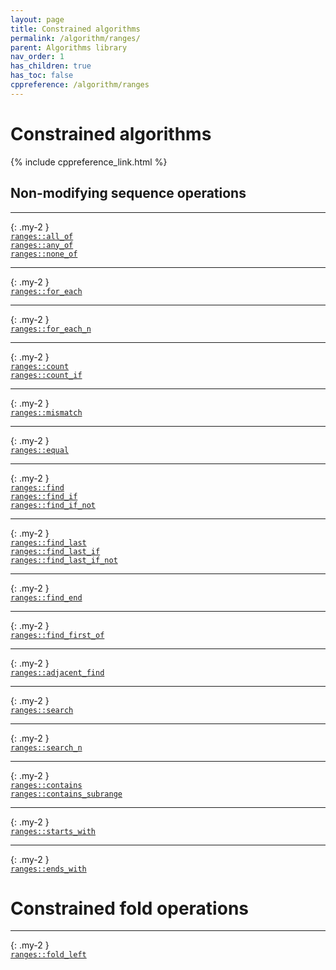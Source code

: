```yaml
---
layout: page
title: Constrained algorithms
permalink: /algorithm/ranges/
parent: Algorithms library
nav_order: 1
has_children: true
has_toc: false
cppreference: /algorithm/ranges
---
```


<style>
p {
    padding: 0px;
    margin: 0px;
}
</style>

# Constrained algorithms

{% include cppreference_link.html %}

## <a id="nonmodifyingsequence"></a> Non-modifying sequence operations

---
{: .my-2 }

[`ranges::all_of`](all_any_none_of.md)

[`ranges::any_of`](all_any_none_of.md)

[`ranges::none_of`](all_any_none_of.md)

---
{: .my-2 }

[`ranges::for_each`](for_each.md)

---
{: .my-2 }

[`ranges::for_each_n`](for_each_n.md)

---
{: .my-2 }

[`ranges::count`](count.md)

[`ranges::count_if`](count.md)

---
{: .my-2 }

[`ranges::mismatch`](mismatch.md)

---
{: .my-2 }

[`ranges::equal`](equal.md)

---
{: .my-2 }

[`ranges::find`](find.md)

[`ranges::find_if`](find.md)

[`ranges::find_if_not`](find.md)

---
{: .my-2 }

[`ranges::find_last`](find_last.md)

[`ranges::find_last_if`](find_last.md)

[`ranges::find_last_if_not`](find_last.md)

---
{: .my-2 }

[`ranges::find_end`](find_end.md)

---
{: .my-2 }

[`ranges::find_first_of`](find_first_of.md)

---
{: .my-2 }

[`ranges::adjacent_find`](adjacent_find.md)

---
{: .my-2 }

[`ranges::search`](search.md)

---
{: .my-2 }

[`ranges::search_n`](search_n.md)

---
{: .my-2 }

[`ranges::contains`](contains.md)

[`ranges::contains_subrange`](contains.md)

---
{: .my-2 }

[`ranges::starts_with`](starts_with.md)

---
{: .my-2 }

[`ranges::ends_with`](ends_with.md)

# Constrained fold operations

---
{: .my-2 }

[`ranges::fold_left`](fold_left.md)
